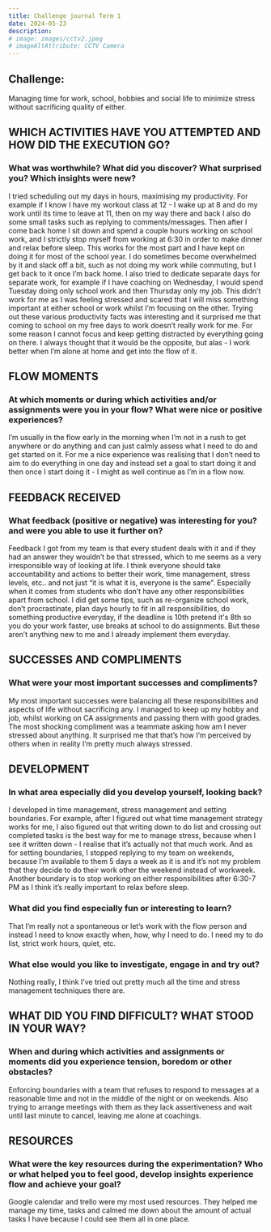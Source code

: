 ```yaml
---
title: Challenge journal Term 1
date: 2024-05-23
description:
# image: images/cctv2.jpeg
# imageAltAttribute: CCTV Camera
---
```


## Challenge: 

Managing time for work, school, hobbies and social life to minimize stress without sacrificing quality of either.

## WHICH ACTIVITIES HAVE YOU ATTEMPTED AND HOW DID THE EXECUTION GO? 
### What was worthwhile? What did you discover? What surprised you? Which insights were new? 

I tried scheduling out my days in hours, maximising my productivity. For example if I know I have my workout class at 12 - I wake up at 8 and do my work until its time to leave at 11, then on my way there and back I also do some small tasks such as replying to comments/messages. Then after I come back home I sit down and spend a couple hours working on school work, and I strictly stop myself from working at 6:30 in order to make dinner and relax before sleep. This works for the most part and I have kept on doing it for most of the school year. I do sometimes become overwhelmed by it and slack off a bit, such as not doing my work while commuting, but I get back to it once I’m back home. I also tried to dedicate separate days for separate work, for example if I have coaching on Wednesday, I would spend Tuesday doing only school work and then Thursday only my job. This didn’t work for me as I was feeling stressed and scared that I will miss something important at either school or work whilst I’m focusing on the other. Trying out these various productivity facts was interesting and it surprised me that coming to school on my free days to work doesn’t really work for me. For some reason I cannot focus and keep getting distracted by everything going on there. I always thought that it would be the opposite, but alas - I work better when I’m alone at home and get into the flow of it.

## FLOW MOMENTS
### At which moments or during which activities and/or assignments were you in your flow? What were nice or positive experiences?

I’m usually in the flow early in the morning when I’m not in a rush to get anywhere or do anything and can just calmly assess what I need to do and get started on it. For me a nice experience was realising that I don’t need to aim to do everything in one day and instead set a goal to start doing it and then once I start doing it - I might as well continue as I’m in a flow now. 

## FEEDBACK RECEIVED
### What feedback (positive or negative) was interesting for you? and were you able to use it further on?

Feedback I got from my team is that every student deals with it and if they had an answer they wouldn’t be that stressed, which to me seems as a very irresponsible way of looking at life. I think everyone should take accountability and actions to better their work, time management, stress levels, etc.. and not just “it is what it is, everyone is the same”. Especially when it comes from students who don’t have any other responsibilities apart from school. I did get some tips, such as re-organize school work, don’t procrastinate, plan days hourly to fit in all responsibilities, do something productive everyday, if the deadline is 10th pretend it's 8th so you do your work faster, use breaks at school to do assignments. But these aren’t anything new to me and I already implement them everyday.

## SUCCESSES AND COMPLIMENTS
### What were your most important successes and compliments?

My most important successes were balancing all these responsibilities and aspects of life without sacrificing any. I managed to keep up my hobby and job, whilst working on CA assignments and passing them with good grades. The most shocking compliment was a teammate asking how am I never stressed about anything. It surprised me that that’s how I’m perceived by others when in reality I’m pretty much always stressed.

## DEVELOPMENT
### In what area especially did you develop yourself, looking back?

I developed in time management, stress management and setting boundaries. For example, after I figured out what time management strategy works for me, I also figured out that writing down to do list and crossing out completed tasks is the best way for me to manage stress, because when I see it written down - I realise that it’s actually not that much work. And as for setting boundaries, I stopped replying to my team on weekends, because I’m available to them 5 days a week as it is and it’s not my problem that they decide to do their work other the weekend instead of workweek. Another boundary is to stop working on either responsibilities after 6:30-7 PM as I think it’s really important to relax before sleep.

### What did you find especially fun or interesting to learn?

That I’m really not a spontaneous or let’s work with the flow person and instead I need to know exactly when, how, why I need to do. I need my to do list, strict work hours, quiet, etc.

### What else would you like to investigate, engage in and try out?

Nothing really, I think I’ve tried out pretty much all the time and stress management techniques there are.

## WHAT DID YOU FIND DIFFICULT? WHAT STOOD IN YOUR WAY?
### When and during which activities and assignments or moments did you experience tension, boredom or other obstacles?

Enforcing boundaries with a team that refuses to respond to messages at a reasonable time and not in the middle of the night or on weekends. Also trying to arrange meetings with them as they lack assertiveness and wait until last minute to cancel, leaving me alone at coachings.

## RESOURCES
### What were the key resources during the experimentation? Who or what helped you to feel good, develop insights experience flow and achieve your goal?

Google calendar and trello were my most used resources. They helped me manage my time, tasks and calmed me down about the amount of actual tasks I have because I could see them all in one place.
